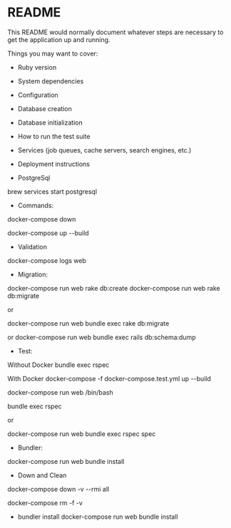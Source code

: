 # README

This README would normally document whatever steps are necessary to get the
application up and running.

Things you may want to cover:

* Ruby version

* System dependencies

* Configuration

* Database creation

* Database initialization

* How to run the test suite

* Services (job queues, cache servers, search engines, etc.)

* Deployment instructions

* PostgreSql

brew services start postgresql

* Commands:

docker-compose down

docker-compose up --build

* Validation

docker-compose logs web

* Migration:

docker-compose run web rake db:create
docker-compose run web rake db:migrate

or

docker-compose run web bundle exec rake db:migrate

or
docker-compose run web bundle exec rails db:schema:dump

* Test:

Without Docker
bundle exec rspec

With Docker
docker-compose -f docker-compose.test.yml up --build

docker-compose run web /bin/bash

bundle exec rspec

or

docker-compose run web bundle exec rspec spec


* Bundler:

docker-compose run web bundle install

* Down and Clean

docker-compose down -v --rmi all

docker-compose rm -f -v

* bundler install
docker-compose run web bundle install
